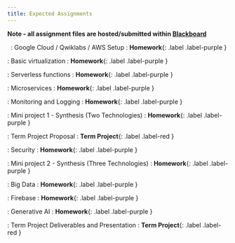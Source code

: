 ```yaml
---
title: Expected Assignments
---
```


**Note - all assignment files are hosted/submitted within [Blackboard](https://lms.gvsu.edu)**

&nbsp;
: Google Cloud / Qwiklabs / AWS Setup
  : **Homework**{: .label .label-purple } 

: Basic virtualization
  : **Homework**{: .label .label-purple } 

: Serverless functions
  : **Homework**{: .label .label-purple } 

: Microservices
  : **Homework**{: .label .label-purple } 

: Monitoring and Logging
  : **Homework**{: .label .label-purple } 

: Mini project 1 - Synthesis (Two Technologies)
  : **Homework**{: .label .label-purple } 

: Term Project Proposal
  : **Term Project**{: .label .label-red } 

: Security
  : **Homework**{: .label .label-purple } 

: Mini project 2 - Synthesis (Three Technologies)
  : **Homework**{: .label .label-purple } 

: Big Data
  : **Homework**{: .label .label-purple } 

: Firebase 
  : **Homework**{: .label .label-purple } 

: Generative AI
  : **Homework**{: .label .label-purple } 

: Term Project Deliverables and Presentation
  : **Term Project**{: .label .label-red } 